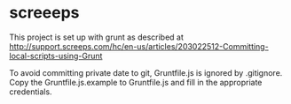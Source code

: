 # screeeps

This project is set up with grunt as described at http://support.screeps.com/hc/en-us/articles/203022512-Committing-local-scripts-using-Grunt

To avoid committing private date to git, Gruntfile.js is ignored by .gitignore.  Copy the Gruntfile.js.example to Gruntfile.js and fill in the appropriate credentials.  
